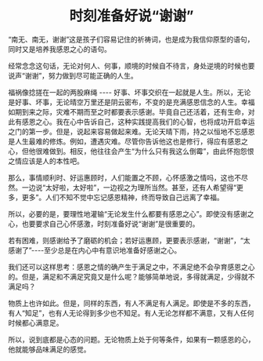 <h1 align=center>时刻准备好说“谢谢”</h1>

“南无、南无，谢谢”这是孩子们容易记住的祈祷词，也是成为我信仰原型的语句，同时又是培养我感恩之心的语句。

经常念念这句话，无论对何人、何事，顺境的时候自不待言，身处逆境的时候也要说声“谢谢”，努力做到尽可能正确的人生。

福祸像捻搓在一起的两股麻绳 ---- 好事、坏事交织在一起就是人生。所以，无论是好事、坏事，无论晴空万里还是阴云密布，不变的是充满感恩信念的人生。幸福如期到来之际，灾难不期而至之时都要表示感谢。毕竟自己还活着，还有生命，对此有感恩之心。我在心中告诉自己，这种实践提高我们的心智，也将成功开启幸运之门的第一步。但是，说起来容易做起来难。无论天晴下雨，持之以恒地不忘感恩是人生最难的修炼。例如，遭遇灾难。尽管你告诉他这也是修行，得应有感恩之心，但他很难做到。相反，他往往会产生“为什么只有我这么倒霉”，由此怀抱怨恨之情应该是人的本性吧。

那么，事情顺利时、好运惠顾时，人们能置之不顾，心怀感激之情吗，这也不尽然。一边说“太好啦，太好啦”，一边视之为理所当然。甚至，还有人希望得“更多，更多”。人们不知不觉中忘记感恩精神，终而导致自己远离了幸福。

所以，必要的是，要理性地灌输“无论发生什么都要有感恩之心”。即使没有感谢之心，也要要求自己心怀感激，时刻准备好说“谢谢”是很重要的。

若有困难，则感谢给予了磨砺的机会；若好运惠顾，更要表示感谢，“谢谢”，“太感谢了”----至少总是在内心中有意识地准备好感谢之心。

我们还可以这样思考：感恩之情的确产生于满足之中，不满足绝不会孕育感恩之心的。但是，满足和不满足究竟又是什么呢？能够简单地说，多得就满足，少得就不满足吗？

物质上也许如此。但是，同样的东西，有人不满足有人满足。即使是不多的东西，有人“知足”，也有人无论得到多少也不知足。有人无论怎样都不满意，又有人任何时候都心满意足。

所以，说到底都是心态的问题。无论物质上处于何等条件，如果有一颗感恩的心，他就能够品味满足的感觉。



